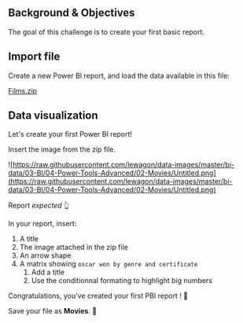 ## Background & Objectives

The goal of this challenge is to create your first basic report.

## Import file

Create a new Power BI report, and load the data available in this file:

[Films.zip](https://wagon-public-datasets.s3.eu-west-1.amazonaws.com/bi-data/Films.zip)

## Data visualization

Let's create your first Power BI report!

Insert the image from the zip file.

![https://raw.githubusercontent.com/lewagon/data-images/master/bi-data/03-BI/04-Power-Tools-Advanced/02-Movies/Untitled.png](https://raw.githubusercontent.com/lewagon/data-images/master/bi-data/03-BI/04-Power-Tools-Advanced/02-Movies/Untitled.png)

Report *expected* 👆

In your report, insert:

1. A title
2. The image attached in the zip file
3. An arrow shape
4. A matrix showing `oscar won by genre and certificate`
    1. Add a title
    2. Use the conditionnal formating to highlight big numbers

Congratulations, you've created your first PBI report ! 👏

Save your file as **Movies**. 💾
